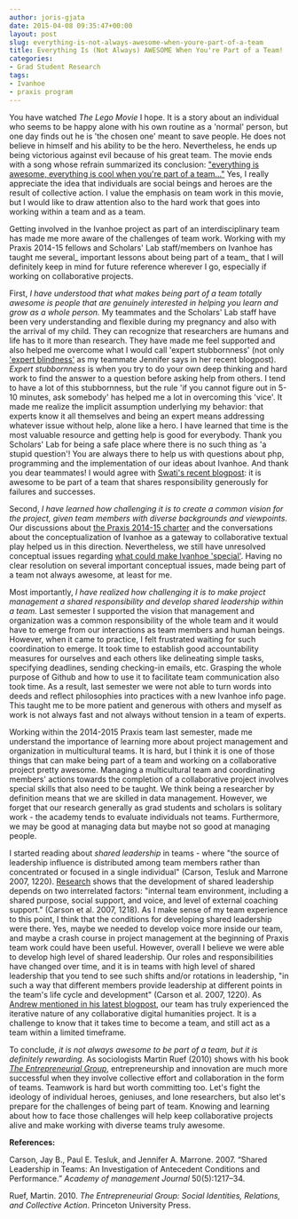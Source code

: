 ```yaml
---
author: joris-gjata
date: 2015-04-08 09:35:47+00:00
layout: post
slug: everything-is-not-always-awesome-when-youre-part-of-a-team
title: Everything Is (Not Always) AWESOME When You're Part of a Team!
categories:
- Grad Student Research
tags:
- Ivanhoe
- praxis program
---
```


You have watched _The Lego Movie_ I hope. It is a story about an individual who seems to be happy alone with his own routine as a 'normal' person, but one day finds out he is 'the chosen one' meant to save people. He does not believe in himself and his ability to be the hero. Nevertheless, he ends up being victorious against evil because of his great team. The movie ends with a song whose refrain summarized its conclusion: ["everything is awesome, everything is cool when you're part of a team..."](https://www.youtube.com/watch?v=vx5n21zHPm8) Yes, I really appreciate the idea that individuals are social beings and heroes are the result of collective action. I value the emphasis on team work in this movie, but I would like to draw attention also to the hard work that goes into working within a team and as a team.

Getting involved in the Ivanhoe project as part of an interdisciplinary team has made me more aware of the challenges of team work. Working with my Praxis 2014-15 fellows and Scholars' Lab staff/members on Ivanhoe has taught me several_ important lessons about being part of a team_ that I will definitely keep in mind for future reference wherever I go, especially if working on collaborative projects.

First, _I have understood that what makes being part of a team totally awesome is people that are genuinely interested in helping you learn and grow as a whole person._ My teammates and the Scholars' Lab staff have been very understanding and flexible during my pregnancy and also with the arrival of my child. They can recognize that researchers are humans and life has to it more than research. They have made me feel supported and also helped me overcome what I would call 'expert stubbornness' (not only ['expert blindness'](http://scholarslab.org/uncategorized/novice-struggles-and-expert-blindness-how-my-discomfort-with-php-will-make-me-a-better-instructor/) as my teammate Jennifer says in her recent blogpost). _Expert stubbornness_ is when you try to do your own deep thinking and hard work to find the answer to a question before asking help from others. I tend to have a lot of this stubbornness, but the rule 'if you cannot figure out in 5-10 minutes, ask somebody' has helped me a lot in overcoming this 'vice'. It made me realize the implicit assumption underlying my behavior: that experts know it all themselves and being an expert means addressing whatever issue without help, alone like a hero. I have learned that time is the most valuable resource and getting help is good for everybody. Thank you Scholars' Lab for being a safe place where there is no such thing as 'a stupid question'! You are always there to help us with questions about php, programming and the implementation of our ideas about Ivanhoe. And thank you dear teammates! I would agree with [Swati's recent blogpost](http://scholarslab.org/uncategorized/on-sharing-credit-and-courting-trolls/): it is awesome to be part of a team that shares responsibility generously for failures and successes.

Second, _I have learned how challenging it is to create a common vision for the project, given team members with diverse backgrounds and viewpoints_. Our discussions about [the Praxis 2014-15 charter](http://praxis.scholarslab.org/charter/charter-2014-2015/) and the conversations about the conceptualization of Ivanhoe as a gateway to collaborative textual play helped us in this direction. Nevertheless, we still have unresolved conceptual issues regarding [what could make Ivanhoe 'special'](http://scholarslab.org/grad-student-research/what-could-make-ivanhoe-special/). Having no clear resolution on several important conceptual issues, made being part of a team not always awesome, at least for me.

Most importantly, _I have realized how challenging it is to make project management a shared responsibility and develop shared leadership within a team._ Last semester I supported the vision that management and organization was a common responsibility of the whole team and it would have to emerge from our interactions as team members and human beings. However, when it came to practice, I felt frustrated waiting for such coordination to emerge. It took time to establish good accountability measures for ourselves and each others like delineating simple tasks, specifying deadlines, sending checking-in emails, etc. Grasping the whole purpose of Github and how to use it to facilitate team communication also took time. As a result, last semester we were not able to turn words into deeds and reflect philosophies into practices with a new Ivanhoe info page. This taught me to be more patient and generous with others and myself as work is not always fast and not always without tension in a team of experts.

Working within the 2014-2015 Praxis team last semester, made me understand the importance of learning more about project management and organization in multicultural teams. It is hard, but I think it is one of those things that can make being part of a team and working on a collaborative project pretty awesome. Managing a multicultural team and coordinating members' actions towards the completion of a collaborative project involves special skills that also need to be taught. We think being a researcher by definition means that we are skilled in data management. However, we forget that our research generally as grad students and scholars is solitary work - the academy tends to evaluate individuals not teams. Furthermore, we may be good at managing data but maybe not so good at managing people.

I started reading about _shared leadership_ in teams - where "the source of leadership influence is distributed among team members rather than concentrated or focused in a single individual" (Carson, Tesluk and Marrone 2007, 1220). [Research](http://www.ilo.bwl.uni-muenchen.de/download/unterlagen-ws12_13/leadership_and_learning/literature_hoegl1/carson_et_al_2007.pdf) shows that the development of shared leadership depends on two interrelated factors: "internal team environment, including a shared purpose, social support, and voice, and level of external coaching support." (Carson et al. 2007, 1218). As I make sense of my team experience to this point, I think that the conditions for developing shared leadership were there. Yes, maybe we needed to develop voice more inside our team, and maybe a crash course in project management at the beginning of Praxis team work could have been useful. However, overall I believe we were able to develop high level of shared leadership. Our roles and responsibilities have changed over time, and it is in teams with high level of shared leadership that you tend to see such shifts and/or rotations in leadership, "in such a way that different members provide leadership at different points in the team's life cycle and development" (Carson et al. 2007, 1220). As [Andrew mentioned in his latest blogpost](http://scholarslab.org/grad-student-research/on-the-shelf/), our team has truly experienced the iterative nature of any collaborative digital humanities project. It is a challenge to know that it takes time to become a team, and still act as a team within a limited timeframe.

To conclude, _it is not always awesome to be part of a team, but it is definitely rewarding._ As sociologists Martin Ruef (2010) shows with his book _[The Entrepreneurial Group](http://press.princeton.edu/titles/9214.html)_, entrepreneurship and innovation are much more successful when they involve collective effort and collaboration in the form of teams. Teamwork is hard but worth committing too. Let's fight the ideology of individual heroes, geniuses, and lone researchers, but also let's prepare for the challenges of being part of team. Knowing and learning about how to face those challenges will help keep collaborative projects alive and make working with diverse teams truly awesome.

**References:**

Carson, Jay B., Paul E. Tesluk, and Jennifer A. Marrone. 2007. “Shared Leadership in Teams: An Investigation of Antecedent Conditions and Performance.” _Academy of management Journal_ 50(5):1217–34.

Ruef, Martin. 2010. _The Entrepreneurial Group: Social Identities, Relations, and Collective Action_. Princeton University Press.
